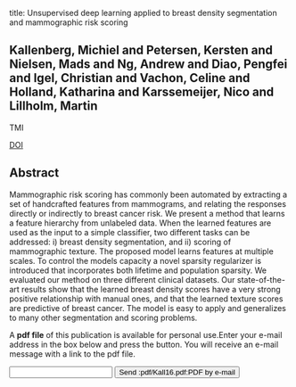 title: Unsupervised deep learning applied to breast density segmentation and mammographic risk scoring

## Kallenberg, Michiel and Petersen, Kersten and Nielsen, Mads and Ng, Andrew and Diao, Pengfei and Igel, Christian and Vachon, Celine and Holland, Katharina and Karssemeijer, Nico and Lillholm, Martin
TMI

<a href="https://doi.org/10.1109/TMI.2016.2532122">DOI</a>

## Abstract
Mammographic risk scoring has commonly been automated by extracting a set of handcrafted features from mammograms, and relating the responses directly or indirectly to breast cancer risk. We present a method that learns a feature hierarchy from unlabeled data. When the learned features are used as the input to a simple classifier, two different tasks can be addressed: i) breast density segmentation, and ii) scoring of mammographic texture. The proposed model learns features at multiple scales. To control the models capacity a novel sparsity regularizer is introduced that incorporates both lifetime and population sparsity. We evaluated our method on three different clinical datasets. Our state-of-the-art results show that the learned breast density scores have a very strong positive relationship with manual ones, and that the learned texture scores are predictive of breast cancer. The model is easy to apply and generalizes to many other segmentation and scoring problems.

A <b>pdf file</b> of this publication is available for personal use.Enter your e-mail address in the box below and press the button. You will receive an e-mail message with a link to the pdf file.
<form action="sender.php">  <input type="text" name="email">  <input type="submit" value="Send :pdf/Kall16.pdf:PDF by e-mail"></form>